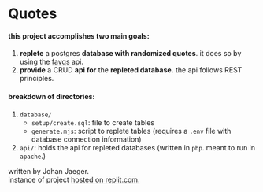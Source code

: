 # Quotes

#### this project accomplishes two main goals:
1. **replete** a postgres **database with randomized quotes**. it does so by using the [favqs](https://favqs.com/) api.
2. **provide** a CRUD **api for** the **repleted database.** the api follows REST principles.

#### breakdown of directories:
1. `database/` 
    - `setup/create.sql`: file to create tables
    - `generate.mjs`: script to replete tables (requires a `.env` file with database connection information)
2. `api/`: holds the api for repleted databases (written in `php`. meant to run in `apache`.)

written by Johan Jaeger.  
instance of project [hosted on replit.com.](https://quotes.jajaeger2.repl.co)